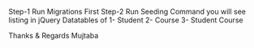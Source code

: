 Step-1 
    Run Migrations First
Step-2
    Run Seeding Command
you will see listing in jQuery Datatables of 
    1- Student
    2- Course
    3- Student Course
    
Thanks & Regards
Mujtaba

